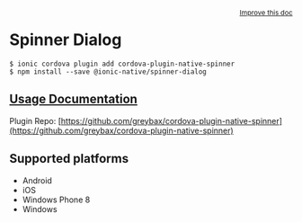 <a style="float:right;font-size:12px;" href="http://github.com/ionic-team/ionic-native/edit/master/src/@ionic-native/plugins/spinner-dialog/index.ts#L23">
  Improve this doc
</a>

# Spinner Dialog

```
$ ionic cordova plugin add cordova-plugin-native-spinner
$ npm install --save @ionic-native/spinner-dialog
```

## [Usage Documentation](https://ionicframework.com/docs/native/spinner-dialog/)

Plugin Repo: [https://github.com/greybax/cordova-plugin-native-spinner](https://github.com/greybax/cordova-plugin-native-spinner)



## Supported platforms
- Android
- iOS
- Windows Phone 8
- Windows




